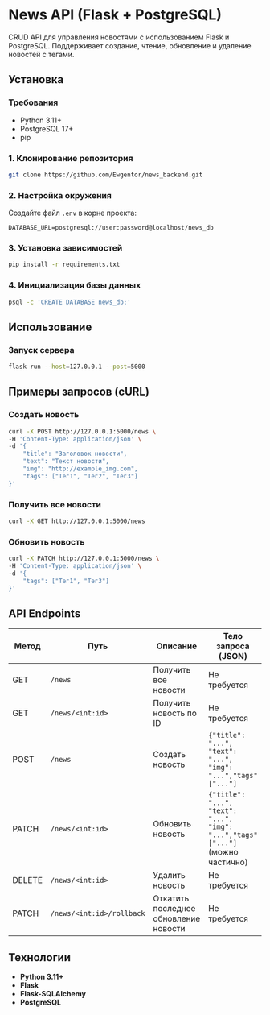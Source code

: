 # News API (Flask + PostgreSQL)

CRUD API для управления новостями с использованием Flask и PostgreSQL. Поддерживает создание, чтение, обновление и удаление новостей с тегами.

## Установка

### Требования

- Python 3.11+
- PostgreSQL 17+
- pip

### 1. Клонирование репозитория
```bash
git clone https://github.com/Ewgentor/news_backend.git
```
### 2. Настройка окружения
Создайте файл ```.env``` в корне проекта:
```
DATABASE_URL=postgresql://user:password@localhost/news_db
```
### 3. Установка зависимостей
```bash
pip install -r requirements.txt
```

### 4. Инициализация базы данных
```bash
psql -c 'CREATE DATABASE news_db;'
```

## Использование

### Запуск сервера
```bash
flask run --host=127.0.0.1 --post=5000
```

## Примеры запросов (cURL)

### Создать новость
```bash
curl -X POST http://127.0.0.1:5000/news \
-H 'Content-Type: application/json' \
-d '{
    "title": "Заголовок новости",
    "text": "Текст новости",
    "img": "http://example_img.com",
    "tags": ["Тег1", "Тег2", "Тег3"]
}'
```
### Получить все новости

```bash
curl -X GET http://127.0.0.1:5000/news
```

### Обновить новость
```bash
curl -X PATCH http://127.0.0.1:5000/news \
-H 'Content-Type: application/json' \
-d '{
    "tags": ["Тег1", "Тег3"]
}'
```

## API Endpoints

| Метод  | Путь                      | Описание                              | Тело запроса (JSON)                                                           |
|--------|---------------------------|---------------------------------------|-------------------------------------------------------------------------------|
| GET    | `/news`                   | Получить все новости                  | Не требуется                                                                  |
| GET    | `/news/<int:id>`          | Получить новость по ID                | Не требуется                                                                  |
| POST   | `/news`                   | Создать новость                       | `{"title": "...", "text": "...", "img": "...","tags"["..."]`                  |
| PATCH  | `/news/<int:id>`          | Обновить новость                      | `{"title": "...", "text": "...", "img": "...","tags"["..."]` (можно частично) |
| DELETE | `/news/<int:id>`          | Удалить новость                       | Не требуется                                                                  |
| PATCH  | `/news/<int:id>/rollback` | Откатить последнее обновление новости | Не требуется                                                                  |


## Технологии
- **Python 3.11+**
- **Flask**
- **Flask-SQLAlchemy**
- **PostgreSQL**